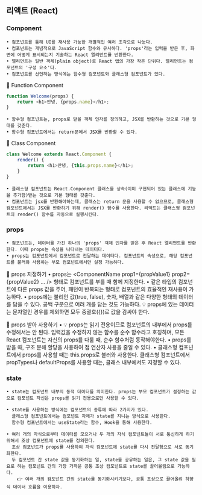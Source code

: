 ## 리액트 (React)

### Component
    • 컴포넌트를 통해 UI를 재사용 가능한 개별적인 여러 조각으로 나눈다.
    • 컴포넌트는 개념적으로 JavaScript 함수와 유사하다. 'props'라는 입력을 받은 후, 화면에 어떻게 표시되는지 기술하는 React 엘리먼트를 반환한다.
    • 엘리먼트는 일반 객체(plain object)로 React 앱의 가장 작은 단위다. 엘리먼트는 컴포넌트의 '구성 요소'다.
    • 컴포넌트를 선언하는 방식에는 함수형 컴포넌트와 클래스형 컴포넌트가 있다.

🌱 Function Component
```js
function Welcome(props) {
    return <h1>안녕, {props.name}</h1>;
}
```
    • 함수형 컴포넌트는, props로 받을 객체 인자를 정의하고, JSX를 반환하는 것으로 기본 형태를 갖춘다.
    • 함수형 컴포넌트에서는 return문에서 JSX를 반환할 수 있다.

🌱 Class Component
```js
class Welcome extends React.Component {
    render() {
        return <h1>안녕, {this.props.name}</h1>;
    }
}
```
    • 클래스형 컴포넌트는 React.Component 클래스를 상속(이미 구현되어 있는 클래스에 기능을 추가함)받는 것으로 기본 형태를 갖춘다.
    • 컴포넌트는 jsx를 반환해야하는데, 클래스는 return 문을 사용할 수 없으므로, 클래스형 컴포넌트에서는 JSX를 반환하기 위해 render() 함수를 사용한다. 리액트는 클래스형 컴포넌트의 render() 함수를 자동으로 실행시킨다.

### props
    • 컴포넌트는, 데이터를 가진 하나의 'props' 객체 인자를 받은 후 React 엘리먼트를 반환한다. 이때 props는 속성을 나타내는 데이터다.
    • props는 컴포넌트에서 컴포넌트로 전달하는 데이터다. 컴포넌트의 속성으로, 해당 컴포넌트를 불러와 사용하는 부모 컴포넌트에서만 설정 가능하다.

🌱 props 지정하기
    • props는 <ComponentName prop1={propValue1} prop2={propValue2} ... /> 형태로 컴포넌트를 부를 때 함께 지정한다.
    • 같은 타입의 컴포넌트에 다른 props 값을 주어, 패턴이 반복되는 형태로 컴포넌트의 효율적인 재사용이 가능하다.
    • props에는 불리언 값(true, false), 숫자, 배열과 같은 다양한 형태의 데이터를 담을 수 있다. 공백 구분으로 여러 개를 담는 것도 가능하다.
        💡 props에 있는 데이터는 문자열인 경우를 제외하면 모두 중괄호({})로 값을 감싸야 한다.

🌱 props 받아 사용하기
    • 💡 props는 읽기 전용이므로 컴포넌트의 내부에서 props를 수정해서는 안 된다. 
      입력값을 수정하지 않는 함수를 순수 함수라고 호칭하며, 모든 React 컴포넌트는 자신의 props를 다룰 때, 순수 함수처럼 동작해야한다.
    • props를 받을 때, 구조 분해 할당을 사용하여 점 연산자 사용을 줄일 수 있다.
    • 클래스형 컴포넌트에서 props를 사용할 때는 this.props로 불러와 사용한다. 
      클래스형 컴포넌트에서 propTypes나 defaultProps를 사용할 때는, 클래스 내부에서도 지정할 수 있다.

### state
    • state는 컴포넌트 내부의 동적 데이터를 의미한다. props는 부모 컴포넌트가 설정하는 값으로 컴포넌트 자신은 props를 읽기 전용으로만 사용할 수 있다.

    • state를 사용하는 방식에는 컴포넌트의 종류에 따라 2가지가 있다. 
      클래스형 컴포넌트에서는 컴포넌트 자체가 state를 지니는 방식으로 사용한다.
      함수형 컴포넌트에서는 useState라는 함수, Hook을 통해 사용한다.

    • 여러 개의 자식으로부터 데이터를 모으거나 두 개의 자식 컴포넌트들이 서로 통신하게 하기 위해서 조상 컴포넌트에 state를 정의한다. 
      조상 컴포넌트가 props를 사용하여 자식 컴포넌트에 state를 다시 전달함으로 서로 동기화한다.
      두 컴포넌트 간 state 값을 동기화하는 일, state를 공유하는 일은, 그 state 값을 필요로 하는 컴포넌트 간의 가장 가까운 공통 조상 컴포넌트로 state를 끌어올림으로 가능하다. 
        👉 여러 개의 컴포넌트 간의 state를 동기화시키기보다, 공통 조상으로 끌어올려 하향식 데이터 흐름을 이용하자.







